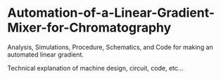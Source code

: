 # Automation-of-a-Linear-Gradient-Mixer-for-Chromatography

Analysis, Simulations, Procedure, Schematics, and Code for making an automated linear gradient.

Technical explanation of machine design, circuit, code, etc...
